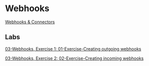 # Webhooks

[Webhooks & Connectors](https://docs.microsoft.com/en-us/microsoftteams/platform/webhooks-and-connectors/what-are-webhooks-and-connectors)

## Labs

[03-Webhooks, Exercise 1: 01-Exercise-Creating outgoing webhooks](../../../Labs/4-Teams/02-TaskModules/01-Exercise-Creating%20outgoing%20webhooks.md)

[03-Webhooks, Exercise 2: 02-Exercise-Creating incoming webhooks](../../../Labs/4-Teams/02-TaskModules/02-Exercise-Creating%20incoming%20webhooks.md)
